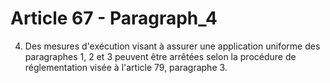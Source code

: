 # Article 67 - Paragraph_4

4. Des mesures d'exécution visant à assurer une application uniforme des paragraphes 1, 2 et 3 peuvent être arrêtées selon la procédure de réglementation visée à l'article 79, paragraphe 3.
